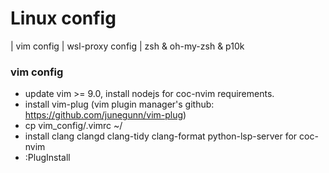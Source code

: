 # Linux config
| vim config | wsl-proxy config | zsh & oh-my-zsh & p10k

### vim config
- update vim >= 9.0, install nodejs for coc-nvim requirements.
- install vim-plug (vim plugin manager's github: https://github.com/junegunn/vim-plug)
- cp vim_config/.vimrc ~/
- install clang clangd clang-tidy clang-format python-lsp-server for coc-nvim  
- :PlugInstall  
